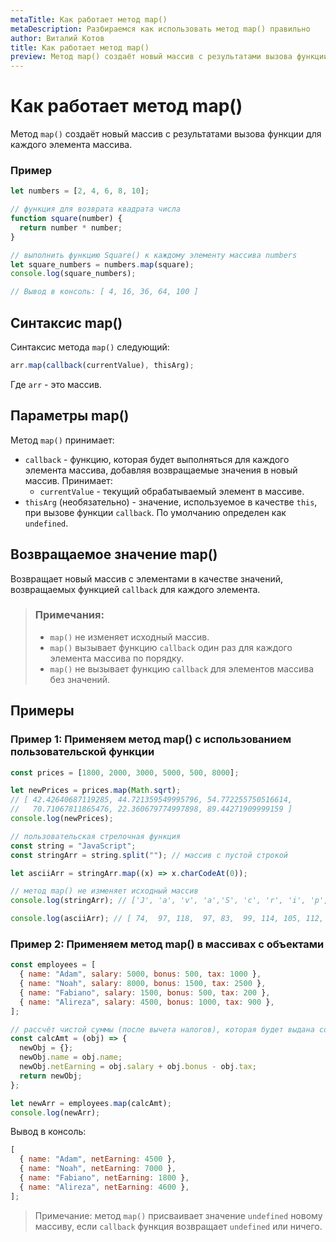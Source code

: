 ```yaml
---
metaTitle: Как работает метод map()
metaDescription: Разбираемся как использовать метод map() правильно
author: Виталий Котов
title: Как работает метод map()
preview: Метод map() создаёт новый массив с результатами вызова функции для каждого элемента массива...
---
```


# Как работает метод map()

Метод `map()` создаёт новый массив с результатами вызова функции для каждого элемента массива.

### Пример

```javascript
let numbers = [2, 4, 6, 8, 10];

// функция для возврата квадрата числа
function square(number) {
  return number * number;
}

// выполнить функцию Square() к каждому элементу массива numbers
let square_numbers = numbers.map(square);
console.log(square_numbers);

// Вывод в консоль: [ 4, 16, 36, 64, 100 ]
```

## Синтаксис map()

Синтаксис метода `map()` следующий:

```javascript
arr.map(callback(currentValue), thisArg);
```

Где `arr` - это массив.

## Параметры map()

Метод `map()` принимает:

- `callback` - функцию, которая будет выполняться для каждого элемента массива, добавляя возвращаемые значения в новый массив. Принимает:
  - `currentValue` - текущий обрабатываемый элемент в массиве.
- `thisArg` (необязательно) - значение, используемое в качестве `this`, при вызове функции `callback`. По умолчанию определен как `undefined`.

## Возвращаемое значение map()

Возвращает новый массив с элементами в качестве значений, возвращаемых функцией `callback` для каждого элемента.

> ### Примечания:
>
> - `map()` не изменяет исходный массив.
> - `map()` вызывает функцию `callback` один раз для каждого элемента массива по порядку.
> - `map()` не вызывает функцию `callback` для элементов массива без значений.

## Примеры

### Пример 1: Применяем метод map() с использованием пользовательской функции

```javascript
const prices = [1800, 2000, 3000, 5000, 500, 8000];

let newPrices = prices.map(Math.sqrt);
// [ 42.42640687119285, 44.721359549995796, 54.772255750516614,
//   70.71067811865476, 22.360679774997898, 89.44271909999159 ]
console.log(newPrices);

// пользовательская стрелочная функция
const string = "JavaScript";
const stringArr = string.split(""); // массив с пустой строкой

let asciiArr = stringArr.map((x) => x.charCodeAt(0));

// метод map() не изменяет исходный массив
console.log(stringArr); // ['J', 'a', 'v', 'a','S', 'c', 'r', 'i', 'p', 't']

console.log(asciiArr); // [ 74,  97, 118,  97, 83,  99, 114, 105, 112, 116 ]
```

### Пример 2: Применяем метод map() в массивах с объектами

```javascript
const employees = [
  { name: "Adam", salary: 5000, bonus: 500, tax: 1000 },
  { name: "Noah", salary: 8000, bonus: 1500, tax: 2500 },
  { name: "Fabiano", salary: 1500, bonus: 500, tax: 200 },
  { name: "Alireza", salary: 4500, bonus: 1000, tax: 900 },
];

// рассчёт чистой суммы (после вычета налогов), которая будет выдана сотрудникам
const calcAmt = (obj) => {
  newObj = {};
  newObj.name = obj.name;
  newObj.netEarning = obj.salary + obj.bonus - obj.tax;
  return newObj;
};

let newArr = employees.map(calcAmt);
console.log(newArr);
```

Вывод в консоль:

```javascript
[
  { name: "Adam", netEarning: 4500 },
  { name: "Noah", netEarning: 7000 },
  { name: "Fabiano", netEarning: 1800 },
  { name: "Alireza", netEarning: 4600 },
];
```

> Примечание: метод `map()` присваивает значение `undefined` новому массиву, если `callback` функция возвращает `undefined` или ничего.
